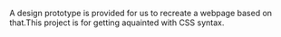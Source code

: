  A design prototype is provided for us to recreate a webpage based on that.This project is for getting aquainted with CSS syntax.
